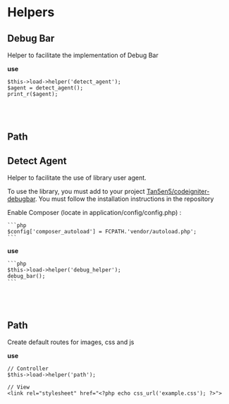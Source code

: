 # Helpers

## Debug Bar ##

Helper to facilitate the implementation of Debug Bar

**use**

    $this->load->helper('detect_agent');
    $agent = detect_agent();
    print_r($agent);

<br><br>

## Path ##

## Detect Agent ##

Helper to facilitate the use of library user agent.

To use the library, you must add to your project [Tan5en5/codeigniter-debugbar](https://github.com/Tan5en5/codeigniter-debugbar). You must follow the installation instructions in the repository

Enable Composer (locate in application/config/config.php) :

    ```php
    $config['composer_autoload'] = FCPATH.'vendor/autoload.php';
    ```

**use**

    ```php
    $this->load->helper('debug_helper');
    debug_bar();
    ```

<br><br>

## Path ##

Create default routes for images, css and js

**use**

    // Controller
    $this->load->helper('path');

    // View
    <link rel="stylesheet" href="<?php echo css_url('example.css'); ?>">

<br><br>
